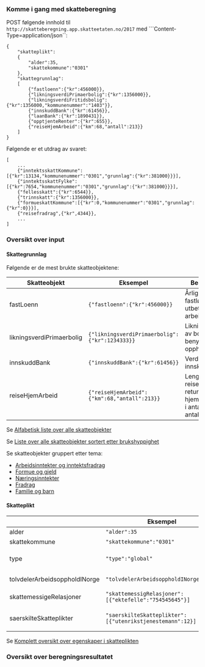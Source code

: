 ### Komme i gang med skatteberegning 

POST følgende innhold til ```http://skatteberegning.app.skatteetaten.no/2017``` med ```Content-Type=application/json``:

```
{
    "skatteplikt":
    {
        "alder":35,
        "skattekommune":"0301"
    },
    "skattegrunnlag":
    [
        {"fastloenn":{"kr":456000}},
        {"likningsverdiPrimaerbolig":{"kr":1356000}},
        {"likningsverdiFritidsbolig":{"kr":1356000,"kommunenummer":"1403"}},
        {"innskuddBank":{"kr":61456}},
        {"laanBank":{"kr":1890431}},
        {"opptjenteRenter":{"kr":655}},
        {"reiseHjemArbeid":{"km":68,"antall":213}}
    ]
}
```

Følgende er et utdrag av svaret:

```
[
    ...
    {"inntektsskattKommune":[{"kr":13134,"kommunenummer":"0301","grunnlag":{"kr":381000}}}],
    {"inntektsskattFylke":[{"kr":7654,"kommunenummer":"0301","grunnlag":{"kr":381000}}}],
    {"fellesskatt":{"kr":6544}},
    {"trinnskatt":{"kr":1356000}},
    {"formueskattKommune":[{"kr":0,"kommunenummer":"0301","grunnlag":{"kr":0}}}],
    {"reisefradrag",{"kr",4344}},
    ...
]

```

### Oversikt over input

#### Skattegrunnlag

Følgende er de mest brukte skatteobjektene:

| Skatteobjekt        | Eksempel           | Beskrivelse  |
| -------------|---------|----------|
| fastLoenn     | ```{"fastloenn":{"kr":456000}}``` |Årlig, ordinær fastlønnsinntekt utbetalt av arbeidsgiver |
| likningsverdiPrimaerbolig     | ```{"likningsverdiPrimaerbolig":{"kr":1234333}}``` | Likningsverdi av bolig benyttet til opphold  |
| innskuddBank     | ```{"innskuddBank":{"kr":61456}}``` | Verdi av innskudd i bank |
| reiseHjemArbeid     | ```{"reiseHjemArbeid":{"km":68,"antall":213}}``` | Lengde på reisevei tur-retur mellom hjem og arbeid i antall km og antall dager |

Se [Alfabetisk liste over alle skatteobjekter](https://www.google.com)

Se [Liste over alle skatteobjekter sortert etter brukshyppighet](https://www.google.com)

Se skatteobjekter gruppert etter tema:

* [Arbeidsinntekter og inntektsfradrag](https://www.google.com)
* [Formue og gjeld](https://www.google.com)
* [Næringsinntekter](https://www.google.com)
* [Fradrag](https://www.google.com)
* [Familie og barn](https://www.google.com)

#### Skatteplikt



|         | Eksempel           | Beskrivelse  |
| -------------|---------|----------|
| alder     | ```"alder":35``` | Alder i inntektsår |
| skattekommune     | ```"skattekommune":"0301"``` | Hjemstestedkommune |
| type     | ```"type":"global"``` | Type skattepliktig tilknytning til Norge; ```Global``` (standard) eller ```Begrenset``` |
| tolvdelerArbeidsoppholdINorge     | ```"tolvdelerArbeidsoppholdINorge":"12"``` | Antall 12-deler arbeidsopphold i Norge (12 er standard) |
| skattemessigeRelasjoner     | ```"skattemessigRelasjoner":[{"ektefelle":"754545645"}]``` | Liste av skattemessigefamiliemedlemmer |
| saerskilteSkatteplikter     | ```"saerskilteSkatteplikter":[{"utenrikstjenestemann":12}]``` | Lengde på reisevei tur-retur mellom hjem og arbeid i antall km og antall dager |

Se [Komplett oversikt over egenskaper i skatteplikten](https://www.google.com)

### Oversikt over beregningsresultatet
